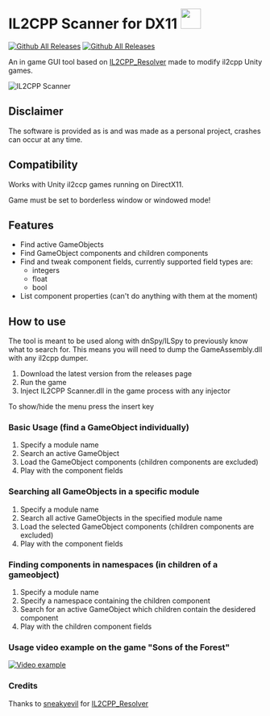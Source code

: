 # IL2CPP Scanner for DX11 <img src="https://i.imgur.com/k7Vr4yV.png" width="40" height="40">

[![Github All Releases](https://img.shields.io/github/downloads/ImAxel0/IL2CPP_Scanner_DX11/total.svg)]()
[![Github All Releases](https://img.shields.io/github/v/release/ImAxel0/IL2CPP_Scanner_DX11)]()

An in game GUI tool based on [IL2CPP_Resolver](https://github.com/sneakyevil/IL2CPP_Resolver) made to modify il2cpp Unity games.

![IL2CPP Scanner](https://i.imgur.com/Fi5w9e7.png)

## Disclaimer
The software is provided as is and was made as a personal project, crashes can occur at any time.

## Compatibility
Works with Unity il2ccp games running on DirectX11.

Game must be set to borderless window or windowed mode!

## Features
- Find active GameObjects
- Find GameObject components and children components
- Find and tweak component fields, currently supported field types are:
    - integers
    - float
    - bool
- List component properties (can't do anything with them at the moment)

## How to use
The tool is meant to be used along with dnSpy/ILSpy to previously know what to search for. This means you will need to dump the GameAssembly.dll with any il2cpp dumper.

1. Download the latest version from the releases page
2. Run the game
3. Inject IL2CPP Scanner.dll in the game process with any injector

To show/hide the menu press the insert key

### Basic Usage (find a GameObject individually)
1. Specify a module name
2. Search an active GameObject
3. Load the GameObject components (children components are excluded)
4. Play with the component fields

### Searching all GameObjects in a specific module
1. Specify a module name
2. Search all active GameObjects in the specified module name
3. Load the selected GameObject components (children components are excluded)
4. Play with the component fields

### Finding components in namespaces (in children of a gameobject)
1. Specify a module name
2. Specify a namespace containing the children component
3. Search for an active GameObject which children contain the desidered component
4. Play with the children component fields

### Usage video example on the game "Sons of the Forest"
[![Video example](https://i.imgur.com/b3adTug.png)](https://youtu.be/TqL_u4I1ot8)

### Credits
Thanks to [sneakyevil](https://github.com/sneakyevil) for [IL2CPP_Resolver](https://github.com/sneakyevil/IL2CPP_Resolver)

